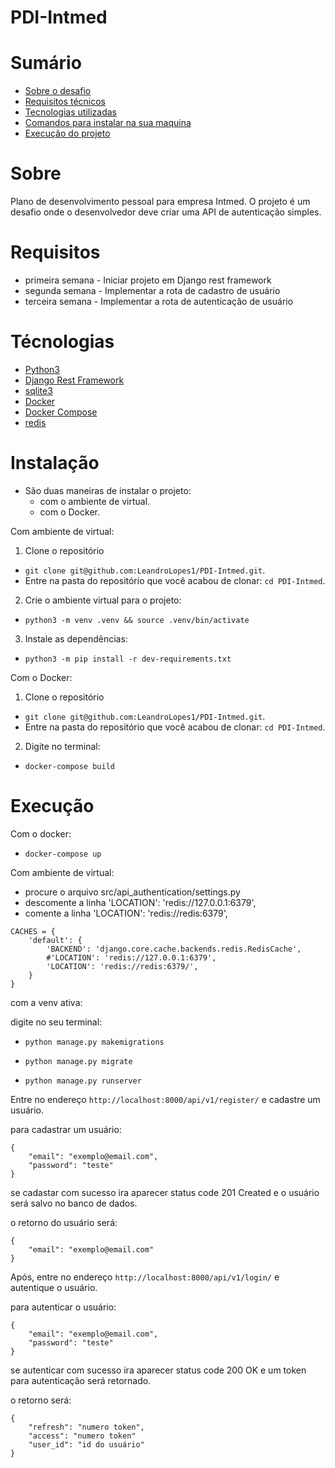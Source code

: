 # PDI-Intmed

    
# Sumário

- [Sobre o desafio](#sobre)
- [Requisitos técnicos](#requisitos)
- [Tecnologias utilizadas](#requisitos)
- [Comandos para instalar na sua maquina](#instalação)
- [Execução do projeto](#execução)

# Sobre

Plano de desenvolvimento pessoal para empresa Intmed. O projeto é um desafio onde o desenvolvedor deve criar uma
API de autenticação simples.

# Requisitos

- primeira semana - Iniciar projeto em Django rest framework
- segunda semana - Implementar a rota de cadastro de usuário
- terceira semana - Implementar a rota de autenticação de usuário

# Técnologias 

  - [Python3](https://www.python.org/)
  - [Django Rest Framework](https://www.django-rest-framework.org/)
  - [sqlite3](https://docs.python.org/3/library/sqlite3.html)
  - [Docker](https://www.docker.com/)
  - [Docker Compose](https://docs.docker.com/compose/install/)
  - [redis](https://redis.io/)
 
# Instalação

- São duas maneiras de instalar o projeto:
  - com o ambiente de virtual.
  - com o Docker.


Com ambiente de virtual:

1. Clone o repositório

- `git clone git@github.com:LeandroLopes1/PDI-Intmed.git`.
- Entre na pasta do repositório que você acabou de clonar:
 `cd PDI-Intmed`.

2. Crie o ambiente virtual para o projeto:

- `python3 -m venv .venv && source .venv/bin/activate`

3. Instale as dependências:

- `python3 -m pip install -r dev-requirements.txt`

Com o Docker:

1. Clone o repositório

- `git clone git@github.com:LeandroLopes1/PDI-Intmed.git`.
- Entre na pasta do repositório que você acabou de clonar:
 `cd PDI-Intmed`.

2. Digite no terminal:

- `docker-compose build`


# Execução

Com o docker:

  - `docker-compose up`



Com ambiente de virtual:

- procure o arquivo src/api_authentication/settings.py
- descomente a linha 'LOCATION': 'redis://127.0.0.1:6379',
- comente a linha 'LOCATION': 'redis://redis:6379',

```
CACHES = {
    'default': {
        'BACKEND': 'django.core.cache.backends.redis.RedisCache',
        #'LOCATION': 'redis://127.0.0.1:6379',
        'LOCATION': 'redis://redis:6379/',
    }
}

```

com a venv ativa:

digite no seu terminal:

  - `python manage.py makemigrations`

  - `python manage.py migrate`

  - `python manage.py runserver`
  

Entre no endereço `http://localhost:8000/api/v1/register/` e cadastre um usuário.

para cadastrar um usuário:

```
{
    "email": "exemplo@email.com",
    "password": "teste"
}
```

se cadastar com sucesso ira aparecer status code 201 Created e o usuário será salvo no banco de dados.

o retorno do usuário será:

```
{
    "email": "exemplo@email.com"
}
```


Após, entre no endereço `http://localhost:8000/api/v1/login/` e autentique o usuário.

para autenticar o usuário:

```
{
    "email": "exemplo@email.com",
    "password": "teste"
}
```


se autenticar com sucesso ira aparecer status code 200 OK e um token para autenticação será retornado.

o retorno será:

```
{
    "refresh": "numero token",
    "access": "numero token"
    "user_id": "id do usuário"
}
```
